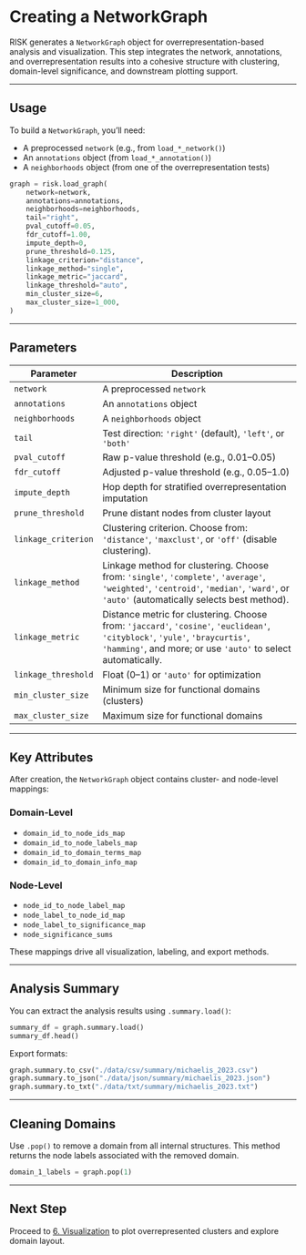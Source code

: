 # Creating a NetworkGraph

RISK generates a `NetworkGraph` object for overrepresentation-based analysis and visualization. This step integrates the network, annotations, and overrepresentation results into a cohesive structure with clustering, domain-level significance, and downstream plotting support.

---

## Usage

To build a `NetworkGraph`, you’ll need:

- A preprocessed `network` (e.g., from `load_*_network()`)
- An `annotations` object (from `load_*_annotation()`)
- A `neighborhoods` object (from one of the overrepresentation tests)

```python
graph = risk.load_graph(
    network=network,
    annotations=annotations,
    neighborhoods=neighborhoods,
    tail="right",
    pval_cutoff=0.05,
    fdr_cutoff=1.00,
    impute_depth=0,
    prune_threshold=0.125,
    linkage_criterion="distance",
    linkage_method="single",
    linkage_metric="jaccard",
    linkage_threshold="auto",
    min_cluster_size=6,
    max_cluster_size=1_000,
)
```

---

## Parameters

| Parameter           | Description                                                |
| ------------------- | ---------------------------------------------------------- |
| `network`           | A preprocessed `network`                                   |
| `annotations`       | An `annotations` object                                    |
| `neighborhoods`     | A `neighborhoods` object                                   |
| `tail`              | Test direction: `'right'` (default), `'left'`, or `'both'` |
| `pval_cutoff`       | Raw p-value threshold (e.g., 0.01–0.05)                    |
| `fdr_cutoff`        | Adjusted p-value threshold (e.g., 0.05–1.0)                |
| `impute_depth`      | Hop depth for stratified overrepresentation imputation     |
| `prune_threshold`   | Prune distant nodes from cluster layout                    |
| `linkage_criterion` | Clustering criterion. Choose from: `'distance'`, `'maxclust'`, or `'off'` (disable clustering). |
| `linkage_method`    | Linkage method for clustering. Choose from: `'single'`, `'complete'`, `'average'`, `'weighted'`, `'centroid'`, `'median'`, `'ward'`, or `'auto'` (automatically selects best method). |
| `linkage_metric`    | Distance metric for clustering. Choose from: `'jaccard'`, `'cosine'`, `'euclidean'`, `'cityblock'`, `'yule'`, `'braycurtis'`, `'hamming'`, and more; or use `'auto'` to select automatically. |
| `linkage_threshold` | Float (0–1) or `'auto'` for optimization                   |
| `min_cluster_size`  | Minimum size for functional domains (clusters)             |
| `max_cluster_size`  | Maximum size for functional domains                        |

---

## Key Attributes

After creation, the `NetworkGraph` object contains cluster- and node-level mappings:

### Domain-Level

- `domain_id_to_node_ids_map`
- `domain_id_to_node_labels_map`
- `domain_id_to_domain_terms_map`
- `domain_id_to_domain_info_map`

### Node-Level

- `node_id_to_node_label_map`
- `node_label_to_node_id_map`
- `node_label_to_significance_map`
- `node_significance_sums`

These mappings drive all visualization, labeling, and export methods.

---

## Analysis Summary

You can extract the analysis results using `.summary.load()`:

```python
summary_df = graph.summary.load()
summary_df.head()
```

Export formats:

```python
graph.summary.to_csv("./data/csv/summary/michaelis_2023.csv")
graph.summary.to_json("./data/json/summary/michaelis_2023.json")
graph.summary.to_txt("./data/txt/summary/michaelis_2023.txt")
```

---

## Cleaning Domains

Use `.pop()` to remove a domain from all internal structures. This method returns the node labels associated with the removed domain.

```python
domain_1_labels = graph.pop(1)
```

---

## Next Step

Proceed to [6. Visualization](./6_visualization.md) to plot overrepresented clusters and explore domain layout.
